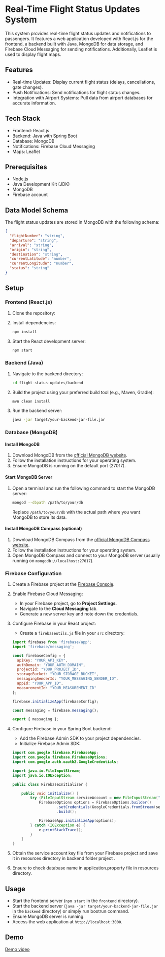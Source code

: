 # Real-Time Flight Status Updates System

This system provides real-time flight status updates and notifications to passengers. It features a web application developed with React.js for the frontend, a backend built with Java, MongoDB for data storage, and Firebase Cloud Messaging for sending notifications. Additionally, Leaflet is used to display flight maps.

## Features
- Real-time Updates: Display current flight status (delays, cancellations, gate
changes).
- Push Notifications: Send notifications for flight status changes.
- Integration with Airport Systems: Pull data from airport databases for accurate 
information.

## Tech Stack
- Frontend: React.js
- Backend: Java with Spring Boot
- Database: MongoDB
- Notifications: Firebase Cloud Messaging
- Maps: Leaflet

## Prerequisites
- Node.js
- Java Development Kit (JDK)
- MongoDB
- Firebase account

## Data Model Schema
The flight status updates are stored in MongoDB with the following schema:

```json
{
  "flightNumber": "string",
  "departure": "string",
  "arrival": "string",
  "origin": "string",
  "destination": "string",
  "currentLatitude": "number",
  "currentLongitude": "number",
  "status": "string"
}
```


## Setup

### Frontend (React.js)
1. Clone the repository:

2. Install dependencies:
    ```sh
    npm install
    ```

3. Start the React development server:
    ```sh
    npm start
    ```

### Backend (Java)
1. Navigate to the backend directory:
    ```sh
    cd flight-status-updates/backend
    ```

2. Build the project using your preferred build tool (e.g., Maven, Gradle):
    ```sh
    mvn clean install
    ```

3. Run the backend server:
    ```sh
    java -jar target/your-backend-jar-file.jar
    ```

### Database (MongoDB)
#### Install MongoDB
1. Download MongoDB from the [official MongoDB website](https://www.mongodb.com/try/download/community).
2. Follow the installation instructions for your operating system.
3. Ensure MongoDB is running on the default port (27017).

#### Start MongoDB Server
1. Open a terminal and run the following command to start the MongoDB server:
    ```sh
    mongod --dbpath /path/to/your/db
    ```
    Replace `/path/to/your/db` with the actual path where you want MongoDB to store its data.

#### Install MongoDB Compass (optional)
1. Download MongoDB Compass from the [official MongoDB Compass website](https://www.mongodb.com/products/compass).
2. Follow the installation instructions for your operating system.
3. Open MongoDB Compass and connect to your MongoDB server (usually running on `mongodb://localhost:27017`).

### Firebase Configuration
1. Create a Firebase project at the [Firebase Console](https://console.firebase.google.com/).
2. Enable Firebase Cloud Messaging:
   - In your Firebase project, go to **Project Settings**.
   - Navigate to the **Cloud Messaging** tab.
   - Generate a new server key and note down the credentials.

3. Configure Firebase in your React project:
   - Create a `firebaseutils.js` file in your `src` directory:
    ```javascript
    import firebase from 'firebase/app';
    import 'firebase/messaging';

    const firebaseConfig = {
      apiKey: "YOUR_API_KEY",
      authDomain: "YOUR_AUTH_DOMAIN",
      projectId: "YOUR_PROJECT_ID",
      storageBucket: "YOUR_STORAGE_BUCKET",
      messagingSenderId: "YOUR_MESSAGING_SENDER_ID",
      appId: "YOUR_APP_ID",
      measurementId: "YOUR_MEASUREMENT_ID"
    };

    firebase.initializeApp(firebaseConfig);

    const messaging = firebase.messaging();

    export { messaging };
    ```

4. Configure Firebase in your Spring Boot backend:
   - Add the Firebase Admin SDK to your project dependencies.
   - Initialize Firebase Admin SDK:
    ```java
    import com.google.firebase.FirebaseApp;
    import com.google.firebase.FirebaseOptions;
    import com.google.auth.oauth2.GoogleCredentials;

    import java.io.FileInputStream;
    import java.io.IOException;

    public class FirebaseInitializer {

        public void initialize() {
            try (FileInputStream serviceAccount = new FileInputStream("path/to/serviceAccountKey.json")) {
                FirebaseOptions options = FirebaseOptions.builder()
                        .setCredentials(GoogleCredentials.fromStream(serviceAccount))
                        .build();

                FirebaseApp.initializeApp(options);
            } catch (IOException e) {
                e.printStackTrace();
            }
        }
    }
    ```

5. Obtain the service account key file from your Firebase project and save it in resources directory in backend folder project .

6. Ensure to check database name in application.property file in resources directory.

## Usage
- Start the frontend server (`npm start` in the `frontend` directory).
- Start the backend server (`java -jar target/your-backend-jar-file.jar` in the `backend` directory) or simply run bootrun command.
- Ensure MongoDB server is running.
- Access the web application at `http://localhost:3000`.


## Demo

[Demo video](https://drive.google.com/file/d/11-9Od9C2OAJVVl1ORFSOpBRCOPexha1G/view?usp=sharing)


